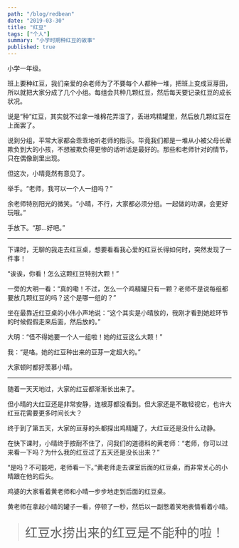```yaml
---
path: "/blog/redbean"
date: "2019-03-30"
title: "红豆"
tags: ["个人"]
summary: "小学时期种红豆的故事"
published: true
---
```


小学一年级。

班上要种红豆，我们亲爱的余老师为了不要每个人都种一堆，把班上变成豆芽田，所以就把大家分成了几个小组。每组会共种几颗红豆，然后每天要记录红豆的成长状况。

说是“种”红豆，其实就不过拿一堆棉花弄湿了，丢进鸡精罐里，然后放几颗红豆在上面罢了。

说到分组，平常大家都会乖乖地听老师的指示。毕竟我们都是一堆从小被父母长辈欺负到大的小孩，不想被欺负得更惨的话听话是最好的。那些和老师针对的情节，只在偶像剧里出现。

但这次，小晴竟然有意见了。

举手。“老师，我可以一个人一组吗？”

余老师特别阳光的微笑。“小晴，不行，大家都必须分组。一起做的功课，会更好玩哦。”

手放下。“那...好吧。”

<hr />

下课时，无聊的我走去红豆桌，想要看看我心爱的红豆长得如何时，突然发现了一件事！

“诶诶，你看！怎么这颗红豆特别大颗！”

一旁的大明一看：“真的嘞！不过，怎么一个鸡精罐只有一颗？老师不是说每组都要放几颗红豆的吗？这个是哪一组的？”

坐在最靠近红豆桌的小伟小声地说：“这个其实是小晴放的，我刚才看到她趁环节的时候假假走来后面，然后放的。”

大明：“怪不得她要一个人一组啦！她的红豆这么大颗！”

我：“是咯。她的红豆种出来的豆芽一定超大的。”

大家顿时都好羡慕小晴。

<hr />

随着一天天地过，大家的红豆都渐渐长出来了。

但小晴的大红豆还是非常安静，连根芽都没看到。但大家还是不敢轻视它，也许大红豆花需要更多时间长大？

终于到了第五天，大家的豆芽的头都探出鸡精罐了，大红豆还是没什么动静。

在快下课时，小晴终于按耐不住了，问我们的道德科的黄老师：“老师，你可以过来看一下吗？为什么我的红豆过了五天还是没长出来？”

“是吗？不可能吧，老师看一下。”黄老师走去课室后面的红豆桌，而非常关心的小晴跟在他的后头。

鸡婆的大家看着黄老师和小晴一步步地走到后面的红豆桌。

黄老师在拿起小晴的罐子一看，停顿了一秒，然后以一副憋着笑地表情看着小晴。

> <p style="font-size:2em;">红豆水捞出来的红豆是不能种的啦！</p>

